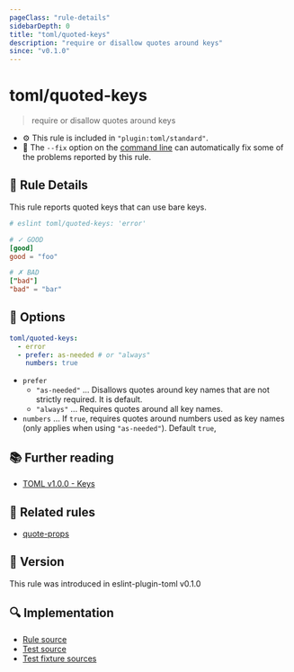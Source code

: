 ```yaml
---
pageClass: "rule-details"
sidebarDepth: 0
title: "toml/quoted-keys"
description: "require or disallow quotes around keys"
since: "v0.1.0"
---
```

# toml/quoted-keys

> require or disallow quotes around keys

- :gear: This rule is included in `"plugin:toml/standard"`.
- :wrench: The `--fix` option on the [command line](https://eslint.org/docs/user-guide/command-line-interface#fixing-problems) can automatically fix some of the problems reported by this rule.

## :book: Rule Details

This rule reports quoted keys that can use bare keys.

<eslint-code-block fix>

<!-- eslint-skip -->

```toml
# eslint toml/quoted-keys: 'error'

# ✓ GOOD
[good]
good = "foo"

# ✗ BAD
["bad"]
"bad" = "bar"
```

</eslint-code-block>

## :wrench: Options

```yaml
toml/quoted-keys:
  - error
  - prefer: as-needed # or "always"
    numbers: true
```

- `prefer`
  - `"as-needed"` ... Disallows quotes around key names that are not strictly required. It is default.
  - `"always"` ... Requires quotes around all key names.
- `numbers` ... If `true`, requires quotes around numbers used as key names (only applies when using `"as-needed"`). Default `true`,

## :books: Further reading

- [TOML v1.0.0 - Keys](https://toml.io/en/v1.0.0#keys)

## :couple: Related rules

- [quote-props]

[quote-props]: https://eslint.org/docs/rules/quote-props

## :rocket: Version

This rule was introduced in eslint-plugin-toml v0.1.0

## :mag: Implementation

- [Rule source](https://github.com/ota-meshi/eslint-plugin-toml/blob/master/src/rules/quoted-keys.ts)
- [Test source](https://github.com/ota-meshi/eslint-plugin-toml/blob/master/tests/src/rules/quoted-keys.ts)
- [Test fixture sources](https://github.com/ota-meshi/eslint-plugin-toml/tree/master/tests/fixtures/rules/quoted-keys)
